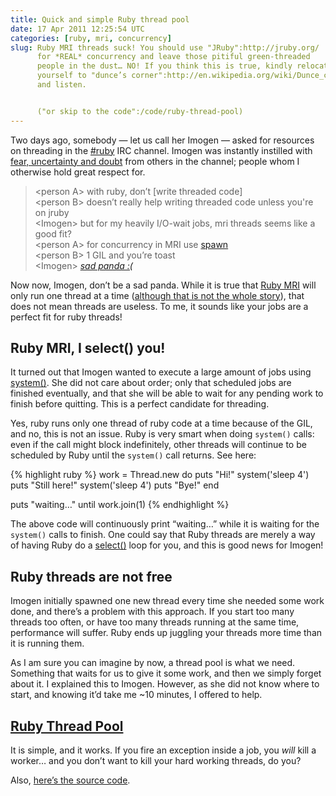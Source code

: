 ```yaml
---
title: Quick and simple Ruby thread pool
date: 17 Apr 2011 12:25:54 UTC
categories: [ruby, mri, concurrency]
slug: Ruby MRI threads suck! You should use "JRuby":http://jruby.org/
      for *REAL* concurrency and leave those pitiful green-threaded
      people in the dust… NO! If you think this is true, kindly relocate
      yourself to "dunce’s corner":http://en.wikipedia.org/wiki/Dunce_cap
      and listen.


      ("or skip to the code":/code/ruby-thread-pool)
---
```


Two days ago, somebody — let us call her Imogen — asked for resources on threading in the [#ruby](irc://irc.freenode.net/#ruby) IRC channel. Imogen was instantly instilled with [fear, uncertainty and doubt](http://en.wikipedia.org/wiki/Fear,_uncertainty_and_doubt) from others in the channel; people whom I otherwise hold great respect for.

> &lt;person A> with ruby, don’t \[write threaded code\]  
> &lt;person B> doesn’t really help writing threaded code unless you're on jruby  
> &lt;Imogen> but for my heavily I/O-wait jobs, mri threads seems like a good fit?  
> &lt;person A> for concurrency in MRI use [spawn](http://www.ruby-doc.org/core-1.9/classes/Process.html#M002230)  
> &lt;person B> 1 GIL and you’re toast  
> &lt;Imogen> [*sad panda :(*](http://i55.tinypic.com/244fq.jpg)

Now now, Imogen, don’t be a sad panda. While it is true that [Ruby MRI](http://www.ruby-lang.org/en/) will only run one thread at a time ([although that is not the whole story](http://stackoverflow.com/questions/56087/does-ruby-have-real-multithreading/57802#57802)), that does not mean threads are useless. To me, it sounds like your jobs are a perfect fit for ruby threads!

## Ruby MRI, I select() you!
It turned out that Imogen wanted to execute a large amount of jobs using [system()](http://www.ruby-doc.org/core/classes/Kernel.html#M001441). She did not care about order; only that scheduled jobs are finished eventually, and that she will be able to wait for any pending work to finish before quitting. This is a perfect candidate for threading.

Yes, ruby runs only one thread of ruby code at a time because of the GIL, and no, this is not an issue. Ruby is very smart when doing `system()` calls: even if the call might block indefinitely, other threads will continue to be scheduled by Ruby until the `system()` call returns. See here:

{% highlight ruby %}
work = Thread.new do
  puts "Hi!"
  system('sleep 4')
  puts "Still here!"
  system('sleep 4')
  puts "Bye!"
end

puts "waiting…" until work.join(1)
{% endhighlight %}

The above code will continuously print “waiting…” while it is waiting for the `system()` calls to finish. One could say that Ruby threads are merely a way of having Ruby do a [select()](http://linux.die.net/man/2/select) loop for you, and this is good news for Imogen!

## Ruby threads are not free
Imogen initially spawned one new thread every time she needed some work done, and there’s a problem with this approach. If you start too many threads too often, or have too many threads running at the same time, performance will suffer. Ruby ends up juggling your threads more time than it is running them.

As I am sure you can imagine by now, a thread pool is what we need. Something that waits for us to give it some work, and then we simply forget about it. I explained this to Imogen. However, as she did not know where to start, and knowing it’d take me ~10 minutes, I offered to help.

## [Ruby Thread Pool](/code/ruby-thread-pool)
It is simple, and it works. If you fire an exception inside a job, you *will* kill a worker… and you don’t want to kill your hard working threads, do you?

Also, [here’s the source code](/code/ruby-thread-pool/thread-pool.rb).
